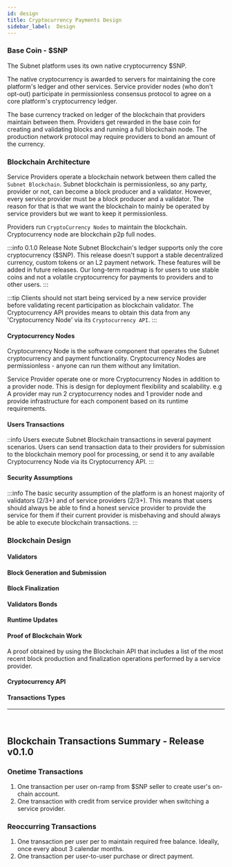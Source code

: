 ```yaml
---
id: design
title: Cryptocurrency Payments Design
sidebar_label:  Design
---
```


### Base Coin - $SNP

The Subnet platform uses its own native cryptocurrency $SNP.

The native cryptocurrency is awarded to servers for maintaining the core platform's ledger and other services. Service provider nodes (who don't opt-out) participate in permissionless consensus protocol to agree on a core platform's cryptocurrency ledger.

The base currency tracked on ledger of the blockchain that providers maintain between them. Providers get rewarded in the base coin for creating and validating blocks and running a full blockchain node. The production network protocol may require providers to bond an amount of the currency.


### Blockchain Architecture

Service Providers operate a blockchain network between them called the `Subnet Blockchain`. Subnet blockchain is permissionless, so any party, provider or not, can become a block producer and a validator. However, every service provider must be a block producer and a validator. The reason for that is that we want the blockchain to mainly be operated by service providers but we want to keep it permissionless.

Providers run `CryptoCurrency Nodes` to maintain the blockchain. Cryptocurrency node are blockchain p2p full nodes.

:::info 0.1.0 Release Note
Subnet Blockchain's ledger supports only the core cryptocurrency ($SNP). This release doesn't support a stable decentralized currency, custom tokens or an L2 payment network. These features will be added in future releases. Our long-term roadmap is for users to use stable coins and not a volatile cryptocurrency for payments to providers and to other users.
:::

:::tip
Clients should not start being serviced by a new service provider before validating recent participation as blockchain validator. The Cryptocurrency API provides means to obtain this data from any 'Cryptocurrency Node' via its `Cryptocurrency API`.
:::

#### Cryptocurrency Nodes
Cryptocurrency Node is the software component that operates the Subnet cryptocurrency and payment functionality. Cryptocurrency Nodes are permissionless - anyone can run them without any limitation.

Service Provider operate one or more Cryptocurrency Nodes in addition to a provider node. This is design for deployment flexibility and scalability. e.g A provider may run 2 cryptocurrency nodes and 1 provider node and provide infrastructure for each component based on its runtime requirements.

#### Users Transactions

::info
Users execute Subnet Blockchain transactions in several payment scenarios. Users can send transaction data to their providers for submission to the blockchain memory pool for processing, or send it to any available Cryptocurrency Node via its Cryptocurrency API.
:::

#### Security Assumptions

:::info
The basic security assumption of the platform is an honest majority of validators (2/3+) and of service providers (2/3+). This means that users should always be able to find a honest service provider to provide the service for them if their current provider is misbehaving and should always be able to execute blockchain transactions.
:::

### Blockchain Design

#### Validators

#### Block Generation and Submission

#### Block Finalization

#### Validators Bonds

#### Runtime Updates

#### Proof of Blockchain Work
A proof obtained by using the Blockchain API that includes a list of the most recent block production and finalization operations performed by a service provider.

#### Cryptocurrency API

#### Transactions Types

---
 
## Blockchain Transactions Summary - Release v0.1.0

### Onetime Transactions
1. One transaction per user on-ramp from $SNP seller to create user's on-chain account.
1. One transaction with credit from service provider when switching a service provider.

### Reoccurring Transactions
1. One transaction per user per to maintain required free balance. Ideally, once every about 3 calendar months.
1. One transaction per user-to-user purchase or direct payment.
